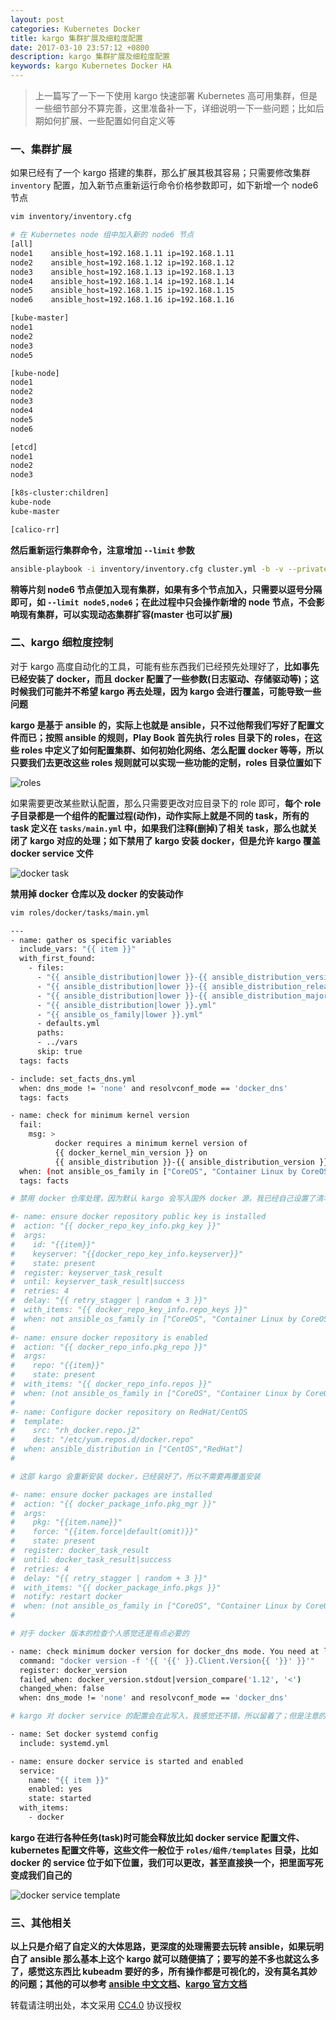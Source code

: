 ```yaml
---
layout: post
categories: Kubernetes Docker
title: kargo 集群扩展及细粒度配置
date: 2017-03-10 23:57:12 +0800
description: kargo 集群扩展及细粒度配置
keywords: kargo Kubernetes Docker HA
---
```


> 上一篇写了一下一下使用 kargo 快速部署 Kubernetes 高可用集群，但是一些细节部分不算完善，这里准备补一下，详细说明一下一些问题；比如后期如何扩展、一些配置如何自定义等

### 一、集群扩展

如果已经有了一个 kargo 搭建的集群，那么扩展其极其容易；只需要修改集群 `inventory` 配置，加入新节点重新运行命令价格参数即可，如下新增一个 node6 节点

``` sh
vim inventory/inventory.cfg

# 在 Kubernetes node 组中加入新的 node6 节点
[all]
node1    ansible_host=192.168.1.11 ip=192.168.1.11
node2    ansible_host=192.168.1.12 ip=192.168.1.12
node3    ansible_host=192.168.1.13 ip=192.168.1.13
node4    ansible_host=192.168.1.14 ip=192.168.1.14
node5    ansible_host=192.168.1.15 ip=192.168.1.15
node6    ansible_host=192.168.1.16 ip=192.168.1.16

[kube-master]
node1
node2
node3
node5

[kube-node]
node1
node2
node3
node4
node5
node6

[etcd]
node1
node2
node3

[k8s-cluster:children]
kube-node
kube-master

[calico-rr]
```

**然后重新运行集群命令，注意增加 `--limit` 参数**

``` sh
ansible-playbook -i inventory/inventory.cfg cluster.yml -b -v --private-key=~/.ssh/id_rsa --limit node6
```

**稍等片刻 node6 节点便加入现有集群，如果有多个节点加入，只需要以逗号分隔即可，如 `--limit node5,node6`；在此过程中只会操作新增的 node 节点，不会影响现有集群，可以实现动态集群扩容(master 也可以扩展)**

### 二、kargo 细粒度控制

对于 kargo 高度自动化的工具，可能有些东西我们已经预先处理好了，**比如事先已经安装了 docker，而且 docker 配置了一些参数(日志驱动、存储驱动等)；这时候我们可能并不希望 kargo 再去处理，因为 kargo 会进行覆盖，可能导致一些问题**

**kargo 是基于 ansible 的，实际上也就是 ansible，只不过他帮我们写好了配置文件而已；按照 ansible 的规则，Play Book 首先执行 roles 目录下的 roles，在这些 roles 中定义了如何配置集群、如何初始化网络、怎么配置 docker 等等，所以只要我们去更改这些 roles 规则就可以实现一些功能的定制，roles 目录位置如下**

![roles](https://mritd.b0.upaiyun.com/markdown/jmy7o.jpg)

如果需要更改某些默认配置，那么只需要更改对应目录下的 role 即可，**每个 role 子目录都是一个组件的配置过程(动作)，动作实际上就是不同的 task，所有的 task 定义在 `tasks/main.yml` 中，如果我们注释(删掉)了相关 task，那么也就关闭了 kargo 对应的处理；如下禁用了 kargo 安装 docker，但是允许 kargo 覆盖 docker service 文件**

![docker task](https://mritd.b0.upaiyun.com/markdown/vv2px.jpg)

**禁用掉 docker 仓库以及 docker 的安装动作**

``` sh
vim roles/docker/tasks/main.yml

---
- name: gather os specific variables
  include_vars: "{{ item }}"
  with_first_found:
    - files:
      - "{{ ansible_distribution|lower }}-{{ ansible_distribution_version|lower|replace('/', '_') }}.yml"
      - "{{ ansible_distribution|lower }}-{{ ansible_distribution_release }}.yml"
      - "{{ ansible_distribution|lower }}-{{ ansible_distribution_major_version|lower|replace('/', '_') }}.yml"
      - "{{ ansible_distribution|lower }}.yml"
      - "{{ ansible_os_family|lower }}.yml"
      - defaults.yml
      paths:
      - ../vars
      skip: true
  tags: facts

- include: set_facts_dns.yml
  when: dns_mode != 'none' and resolvconf_mode == 'docker_dns'
  tags: facts

- name: check for minimum kernel version
  fail:
    msg: >
          docker requires a minimum kernel version of
          {{ docker_kernel_min_version }} on
          {{ ansible_distribution }}-{{ ansible_distribution_version }}
  when: (not ansible_os_family in ["CoreOS", "Container Linux by CoreOS"]) and (ansible_kernel|version_compare(docker_kernel_min_version, "<"))
  tags: facts

# 禁用 docker 仓库处理，因为默认 kargo 会写入国外 docker 源，我已经自己设置了清华大学的镜像源

#- name: ensure docker repository public key is installed
#  action: "{{ docker_repo_key_info.pkg_key }}"
#  args:
#    id: "{{item}}"
#    keyserver: "{{docker_repo_key_info.keyserver}}"
#    state: present
#  register: keyserver_task_result
#  until: keyserver_task_result|success
#  retries: 4
#  delay: "{{ retry_stagger | random + 3 }}"
#  with_items: "{{ docker_repo_key_info.repo_keys }}"
#  when: not ansible_os_family in ["CoreOS", "Container Linux by CoreOS"]
#
#- name: ensure docker repository is enabled
#  action: "{{ docker_repo_info.pkg_repo }}"
#  args:
#    repo: "{{item}}"
#    state: present
#  with_items: "{{ docker_repo_info.repos }}"
#  when: (not ansible_os_family in ["CoreOS", "Container Linux by CoreOS"]) and (docker_repo_info.repos|length > 0)
#
#- name: Configure docker repository on RedHat/CentOS
#  template:
#    src: "rh_docker.repo.j2"
#    dest: "/etc/yum.repos.d/docker.repo"
#  when: ansible_distribution in ["CentOS","RedHat"]
#

# 这部 kargo 会重新安装 docker，已经装好了，所以不需要再覆盖安装

#- name: ensure docker packages are installed
#  action: "{{ docker_package_info.pkg_mgr }}"
#  args:
#    pkg: "{{item.name}}"
#    force: "{{item.force|default(omit)}}"
#    state: present
#  register: docker_task_result
#  until: docker_task_result|success
#  retries: 4
#  delay: "{{ retry_stagger | random + 3 }}"
#  with_items: "{{ docker_package_info.pkgs }}"
#  notify: restart docker
#  when: (not ansible_os_family in ["CoreOS", "Container Linux by CoreOS"]) and (docker_package_info.pkgs|length > 0)
#

# 对于 docker 版本的检查个人感觉还是有点必要的

- name: check minimum docker version for docker_dns mode. You need at least docker version >= 1.12 for resolvconf_mode=docker_dns
  command: "docker version -f '{{ '{{' }}.Client.Version{{ '}}' }}'"
  register: docker_version
  failed_when: docker_version.stdout|version_compare('1.12', '<')
  changed_when: false
  when: dns_mode != 'none' and resolvconf_mode == 'docker_dns'

# kargo 对 docker service 的配置会在此写入，我感觉还不错，所以留着了；但是注意的是他会把原来的覆盖掉

- name: Set docker systemd config
  include: systemd.yml

- name: ensure docker service is started and enabled
  service:
    name: "{{ item }}"
    enabled: yes
    state: started
  with_items:
    - docker
```

**kargo 在进行各种任务(task)时可能会释放比如 docker service 配置文件、kubernetes 配置文件等，这些文件一般位于 `roles/组件/templates` 目录，比如 docker 的 service 位于如下位置，我们可以更改，甚至直接换一个，把里面写死变成我们自己的**

![docker service template](https://mritd.b0.upaiyun.com/markdown/f1f9g.jpg)

### 三、其他相关

**以上只是介绍了自定义的大体思路，更深度的处理需要去玩转  ansible，如果玩明白了 ansible 那么基本上这个 kargo 就可以随便搞了；要写的差不多也就这么多了，感觉这东西比 kubeadm 要好的多，所有操作都是可视化的，没有莫名其妙的问题；其他的可以参考 [ansible 中文文档](http://ansible-tran.readthedocs.io/en/latest/)、[kargo 官方文档](https://github.com/kubernetes-incubator/kargo/blob/master/README.md)**



转载请注明出处，本文采用 [CC4.0](http://creativecommons.org/licenses/by-nc-nd/4.0/) 协议授权
